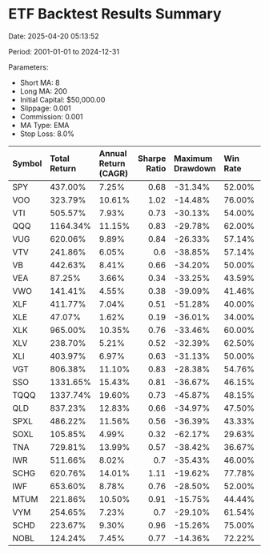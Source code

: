 # ETF Backtest Results Summary

Date: 2025-04-20 05:13:52

Period: 2001-01-01 to 2024-12-31

Parameters:
- Short MA: 8
- Long MA: 200
- Initial Capital: $50,000.00
- Slippage: 0.001
- Commission: 0.001
- MA Type: EMA
- Stop Loss: 8.0%

| Symbol   | Total Return   | Annual Return (CAGR)   |   Sharpe Ratio | Maximum Drawdown   | Win Rate   |   Profit-Loss Ratio |   Profit Factor |   Calmar Ratio | Expected Value   | Avg. PnL per Trade   |   Pareto Ratio |
|:---------|:---------------|:-----------------------|---------------:|:-------------------|:-----------|--------------------:|----------------:|---------------:|:-----------------|:---------------------|---------------:|
| SPY      | 437.00%        | 7.25%                  |           0.68 | -31.34%            | 52.00%     |                5.27 |            5.71 |           0.23 | $4369.97         | $4369.97             |           0.94 |
| VOO      | 323.79%        | 10.61%                 |           1.02 | -14.48%            | 76.00%     |                3.26 |           10.32 |           0.73 | $6475.82         | $6475.82             |           0.74 |
| VTI      | 505.57%        | 7.93%                  |           0.73 | -30.13%            | 54.00%     |                5.21 |            6.11 |           0.26 | $5055.68         | $5055.68             |           0.93 |
| QQQ      | 1164.34%       | 11.15%                 |           0.83 | -29.78%            | 62.00%     |                5.8  |            9.46 |           0.37 | $11643.37        | $11643.37            |           0.89 |
| VUG      | 620.06%        | 9.89%                  |           0.84 | -26.33%            | 57.14%     |                6.95 |            9.27 |           0.38 | $7381.70         | $7381.70             |           0.85 |
| VTV      | 241.86%        | 6.05%                  |           0.6  | -38.85%            | 57.14%     |                3.23 |            4.3  |           0.16 | $2879.31         | $2879.31             |           0.98 |
| VB       | 442.63%        | 8.41%                  |           0.66 | -34.20%            | 50.00%     |                5.67 |            5.67 |           0.25 | $5269.41         | $5269.41             |           0.98 |
| VEA      | 87.25%         | 3.66%                  |           0.34 | -33.25%            | 43.59%     |                2.78 |            2.15 |           0.11 | $1118.60         | $1118.60             |           1.32 |
| VWO      | 141.41%        | 4.55%                  |           0.38 | -39.09%            | 41.46%     |                3.17 |            2.25 |           0.12 | $1724.47         | $1724.47             |           1.42 |
| XLF      | 411.77%        | 7.04%                  |           0.51 | -51.28%            | 40.00%     |                6.07 |            4.05 |           0.14 | $4117.74         | $4117.74             |           1.23 |
| XLE      | 47.07%         | 1.62%                  |           0.19 | -36.01%            | 34.00%     |                2.55 |            1.31 |           0.04 | $470.74          | $470.74              |           3.7  |
| XLK      | 965.00%        | 10.35%                 |           0.76 | -33.46%            | 60.00%     |                4.74 |            7.1  |           0.31 | $9650.05         | $9650.05             |           0.98 |
| XLV      | 238.70%        | 5.21%                  |           0.52 | -32.39%            | 62.50%     |                2.75 |            4.58 |           0.16 | $2486.44         | $2486.44             |           0.93 |
| XLI      | 403.97%        | 6.97%                  |           0.63 | -31.13%            | 50.00%     |                5.33 |            5.33 |           0.22 | $4039.67         | $4039.67             |           0.97 |
| VGT      | 806.38%        | 11.10%                 |           0.83 | -28.38%            | 54.76%     |                6.24 |            7.55 |           0.39 | $9599.75         | $9599.75             |           0.93 |
| SSO      | 1331.65%       | 15.43%                 |           0.81 | -36.67%            | 46.15%     |                7.38 |            6.32 |           0.42 | $17072.44        | $17072.44            |           1.03 |
| TQQQ     | 1337.74%       | 19.60%                 |           0.73 | -45.87%            | 48.15%     |                4.34 |            4.03 |           0.43 | $24772.91        | $24772.91            |           1.22 |
| QLD      | 837.23%        | 12.83%                 |           0.66 | -34.97%            | 47.50%     |                4.25 |            3.84 |           0.37 | $10465.40        | $10465.40            |           1.25 |
| SPXL     | 486.22%        | 11.56%                 |           0.56 | -36.39%            | 43.33%     |                5.55 |            4.25 |           0.32 | $8103.64         | $8103.64             |           1.15 |
| SOXL     | 105.85%        | 4.99%                  |           0.32 | -62.17%            | 29.63%     |                3.69 |            1.55 |           0.08 | $1960.15         | $1960.15             |           2.57 |
| TNA      | 729.81%        | 13.99%                 |           0.57 | -38.42%            | 36.67%     |                7.72 |            4.47 |           0.36 | $12163.45        | $12163.45            |           1.12 |
| IWR      | 511.66%        | 8.02%                  |           0.7  | -35.43%            | 46.00%     |                6.06 |            5.17 |           0.23 | $5116.57         | $5116.57             |           0.99 |
| SCHG     | 620.76%        | 14.01%                 |           1.11 | -19.62%            | 77.78%     |                4.45 |           15.57 |           0.71 | $11495.47        | $11495.47            |           0.71 |
| IWF      | 653.60%        | 8.78%                  |           0.76 | -28.50%            | 52.00%     |                7.18 |            7.78 |           0.31 | $6536.00         | $6536.00             |           0.92 |
| MTUM     | 221.86%        | 10.50%                 |           0.91 | -15.75%            | 44.44%     |                8.39 |            6.71 |           0.67 | $6162.81         | $6162.81             |           0.69 |
| VYM      | 254.65%        | 7.23%                  |           0.7  | -29.10%            | 61.54%     |                3.2  |            5.11 |           0.25 | $3264.77         | $3264.77             |           0.9  |
| SCHD     | 223.67%        | 9.30%                  |           0.96 | -15.26%            | 75.00%     |                2.33 |            7    |           0.61 | $5591.83         | $5591.83             |           0.75 |
| NOBL     | 124.24%        | 7.45%                  |           0.77 | -14.36%            | 72.22%     |                2.72 |            7.07 |           0.52 | $3451.05         | $3451.05             |           0.65 |